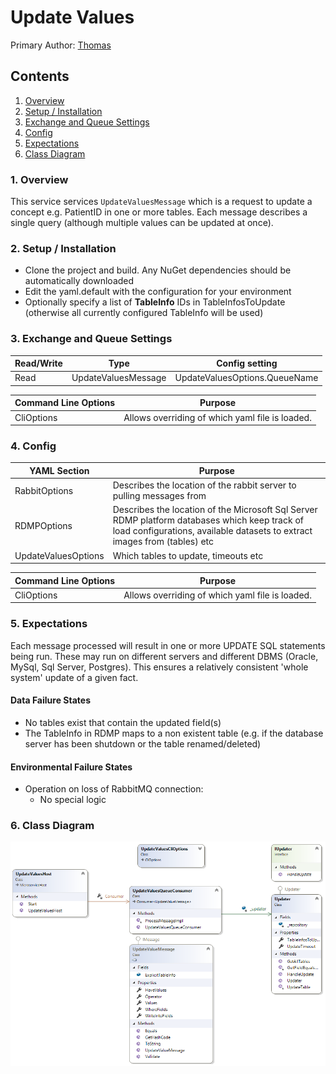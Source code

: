 ﻿# Update Values

Primary Author: [Thomas](https://github.com/tznind)

## Contents

1.  [Overview](#1-overview)
2.  [Setup / Installation](#2-setup--installation)
3.  [Exchange and Queue Settings](#3-exchange-and-queue-settings)
4.  [Config](#4-config)
5.  [Expectations](#5-expectations)
6.  [Class Diagram](#6-class-diagram)

### 1. Overview

This service services `UpdateValuesMessage` which is a request to update a concept e.g. PatientID in one or more tables. Each message describes a single query (although multiple values can be updated at once).

### 2. Setup / Installation

-   Clone the project and build. Any NuGet dependencies should be automatically downloaded
-   Edit the yaml.default with the configuration for your environment
-   Optionally specify a list of **TableInfo** IDs in TableInfosToUpdate (otherwise all currently configured TableInfo will be used)

### 3. Exchange and Queue Settings

| Read/Write | Type                | Config setting                |
| ---------- | ------------------- | ----------------------------- |
| Read       | UpdateValuesMessage | UpdateValuesOptions.QueueName |

| Command Line Options | Purpose                                         |
| -------------------- | ----------------------------------------------- |
| CliOptions           | Allows overriding of which yaml file is loaded. |

### 4. Config

| YAML Section        | Purpose                                                                                                                                                                    |
| ------------------- | -------------------------------------------------------------------------------------------------------------------------------------------------------------------------- |
| RabbitOptions       | Describes the location of the rabbit server to pulling messages from                                                                                                       |
| RDMPOptions         | Describes the location of the Microsoft Sql Server RDMP platform databases which keep track of load configurations, available datasets to extract images from (tables) etc |
| UpdateValuesOptions | Which tables to update, timeouts etc                                                                                                                                       |

| Command Line Options | Purpose                                         |
| -------------------- | ----------------------------------------------- |
| CliOptions           | Allows overriding of which yaml file is loaded. |

### 5. Expectations

Each message processed will result in one or more UPDATE SQL statements being run. These may run on different servers and different DBMS (Oracle, MySql, Sql Server, Postgres). This ensures a relatively consistent 'whole system' update of a given fact.

#### Data Failure States

-   No tables exist that contain the updated field(s)
-   The TableInfo in RDMP maps to a non existent table (e.g. if the database server has been shutdown or the table renamed/deleted)

#### Environmental Failure States

-   Operation on loss of RabbitMQ connection:
    -   No special logic

### 6. Class Diagram

![Class Diagram](./Images/ClassDiagram.png)

